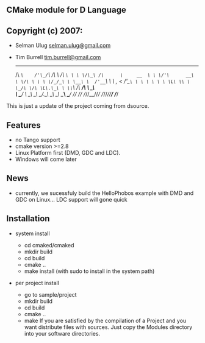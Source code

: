 ## CMake module for D Language
Copyright (c) 2007:
-------------------
 * Selman Ulug <selman.ulug@gmail.com>
 * Tim Burrell <tim.burrell@gmail.com>
 
      ____                        __              ____ 
     /\  _`\    /'\_/`\          /\ \            /\  _`\
     \ \ \/\_\ /\      \     __  \ \ \/'\      __\ \ \/\ \
      \ \ \/_/_\ \ \__\ \  /'__`\ \ \ , <    /'__`\ \ \ \ \
       \ \ \L\ \\ \ \_/\ \/\ \L\.\_\ \ \\`\ /\  __/\ \ \_\ \
        \ \____/ \ \_\\ \_\ \__/.\_\\ \_\ \_\ \____\\ \____/
         \/___/   \/_/ \/_/\/__/\/_/ \/_/\/_/\/____/ \/___/
      

  
This is just a update of the project coming from dsource. 

Features 
--------
 * no Tango support 
 * cmake version >=2.8
 * Linux Platform first (DMD, GDC and LDC). 
 * Windows will come later

News
----
  * currently, we sucessfuly build the HelloPhobos example 
  with DMD and GDC on Linux... LDC support will gone quick

## Installation
 
 - system install
   
   * cd cmaked/cmaked
   * mkdir build
   * cd build
   * cmake ..
   * make install (with sudo to install in the system path)

 - per project install 
   * go to sample/project
   * mkdir build
   * cd build
   * cmake ..
   * make
   If you are satisfied by the compilation of a Project and you want
   distribute files with sources. Just copy the Modules directory into
   your software directories.


